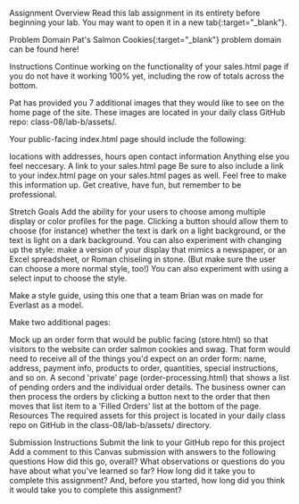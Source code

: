 Assignment Overview
Read this lab assignment in its entirety before beginning your lab. You may want to open it in a new tab{:target="_blank"}.

Problem Domain
Pat's Salmon Cookies{:target="_blank"} problem domain can be found here!

Instructions
Continue working on the functionality of your sales.html page if you do not have it working 100% yet, including the row of totals across the bottom.

Pat has provided you 7 additional images that they would like to see on the home page of the site. These images are located in your daily class GitHub repo: class-08/lab-b/assets/.

Your public-facing index.html page should include the following:

locations with addresses,
hours open
contact information
Anything else you feel neccesary.
A link to your sales.html page
Be sure to also include a link to your index.html page on your sales.html pages as well.
Feel free to make this information up. Get creative, have fun, but remember to be professional.

Stretch Goals
Add the ability for your users to choose among multiple display or color profiles for the page. Clicking a button should allow them to choose (for instance) whether the text is dark on a light background, or the text is light on a dark background. You can also experiment with changing up the style: make a version of your display that mimics a newspaper, or an Excel spreadsheet, or Roman chiseling in stone. (But make sure the user can choose a more normal style, too!) You can also experiment with using a select input to choose the style.

Make a style guide, using this one that a team Brian was on made for Everlast as a model.

Make two additional pages:

Mock up an order form that would be public facing (store.html) so that visitors to the website can order salmon cookies and swag. That form would need to receive all of the things you'd expect on an order form: name, address, payment info, products to order, quantities, special instructions, and so on.
A second 'private' page (order-processing.html) that shows a list of pending orders and the individual order details. The business owner can then process the orders by clicking a button next to the order that then moves that list item to a 'Filled Orders' list at the bottom of the page.
Resources
The required assets for this project is located in your daily class repo on GitHub in the class-08/lab-b/assets/ directory.

Submission Instructions
Submit the link to your GitHub repo for this project
Add a comment to this Canvas submission with answers to the following questions
How did this go, overall?
What observations or questions do you have about what you've learned so far?
How long did it take you to complete this assignment? And, before you started, how long did you think it would take you to complete this assignment?
